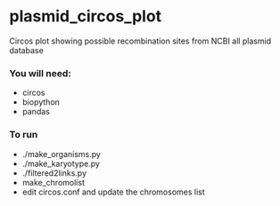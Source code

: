 # plasmid_circos_plot
Circos plot showing possible recombination sites from NCBI all plasmid database

### You will need:
* circos
* biopython
* pandas


### To run
* ./make_organisms.py
* ./make_karyotype.py
* ./filtered2links.py
* make_chromolist
* edit circos.conf and update the chromosomes list
